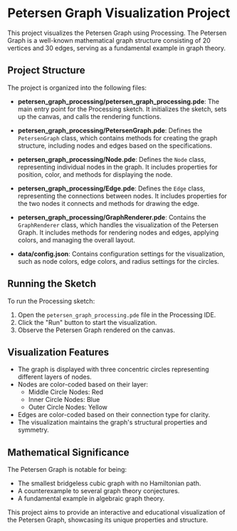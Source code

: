 # Petersen Graph Visualization Project

This project visualizes the Petersen Graph using Processing. The Petersen Graph is a well-known mathematical graph structure consisting of 20 vertices and 30 edges, serving as a fundamental example in graph theory.

## Project Structure

The project is organized into the following files:

- **petersen_graph_processing/petersen_graph_processing.pde**: The main entry point for the Processing sketch. It initializes the sketch, sets up the canvas, and calls the rendering functions.
  
- **petersen_graph_processing/PetersenGraph.pde**: Defines the `PetersenGraph` class, which contains methods for creating the graph structure, including nodes and edges based on the specifications.
  
- **petersen_graph_processing/Node.pde**: Defines the `Node` class, representing individual nodes in the graph. It includes properties for position, color, and methods for displaying the node.
  
- **petersen_graph_processing/Edge.pde**: Defines the `Edge` class, representing the connections between nodes. It includes properties for the two nodes it connects and methods for drawing the edge.
  
- **petersen_graph_processing/GraphRenderer.pde**: Contains the `GraphRenderer` class, which handles the visualization of the Petersen Graph. It includes methods for rendering nodes and edges, applying colors, and managing the overall layout.
  
- **data/config.json**: Contains configuration settings for the visualization, such as node colors, edge colors, and radius settings for the circles.

## Running the Sketch

To run the Processing sketch:

1. Open the `petersen_graph_processing.pde` file in the Processing IDE.
2. Click the "Run" button to start the visualization.
3. Observe the Petersen Graph rendered on the canvas.

## Visualization Features

- The graph is displayed with three concentric circles representing different layers of nodes.
- Nodes are color-coded based on their layer:
  - Middle Circle Nodes: Red
  - Inner Circle Nodes: Blue
  - Outer Circle Nodes: Yellow
- Edges are color-coded based on their connection type for clarity.
- The visualization maintains the graph's structural properties and symmetry.

## Mathematical Significance

The Petersen Graph is notable for being:
- The smallest bridgeless cubic graph with no Hamiltonian path.
- A counterexample to several graph theory conjectures.
- A fundamental example in algebraic graph theory.

This project aims to provide an interactive and educational visualization of the Petersen Graph, showcasing its unique properties and structure.